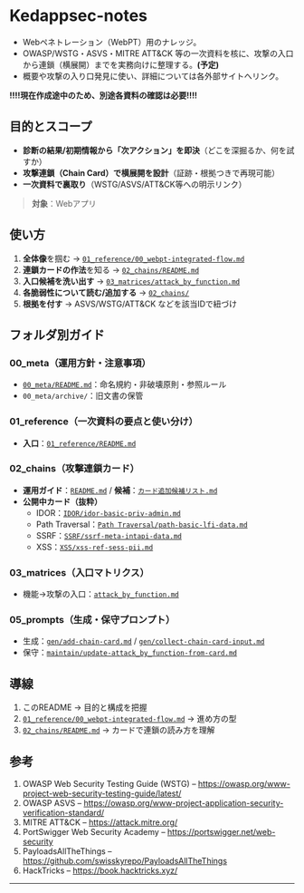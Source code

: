 # Kedappsec-notes
- Webペネトレーション（WebPT）用のナレッジ。
- OWASP/WSTG・ASVS・MITRE ATT&CK 等の一次資料を核に、攻撃の入口から連鎖（横展開）までを実務向けに整理する。**(予定)**
- 概要や攻撃の入り口発見に使い、詳細については各外部サイトへリンク。

**!!!!現在作成途中のため、別途各資料の確認は必要!!!!**

## 目的とスコープ
- **診断の結果/初期情報から「次アクション」を即決**（どこを深掘るか、何を試すか）
- **攻撃連鎖（Chain Card）で横展開を設計**（証跡・根拠つきで再現可能）
- **一次資料で裏取り**（WSTG/ASVS/ATT&CK等への明示リンク）
> **対象**：Webアプリ

## 使い方
1. **全体像**を掴む → [`01_reference/00_webpt-integrated-flow.md`](01_reference/00_webpt-integrated-flow.md)  
2. **連鎖カードの作法**を知る → [`02_chains/README.md`](02_chains/README.md)  
3. **入口候補を洗い出す** → [`03_matrices/attack_by_function.md`](03_matrices/attack_by_function.md)  
4. **各脆弱性について読む/追加する** → [`02_chains/`](02_chains/)  
5. **根拠を付す** → ASVS/WSTG/ATT&CK などを該当IDで紐づけ

## フォルダ別ガイド
### 00_meta（運用方針・注意事項）
- [`00_meta/README.md`](00_meta/README.md)：命名規約・非破壊原則・参照ルール  
- `00_meta/archive/`：旧文書の保管  

### 01_reference（一次資料の要点と使い分け）
- **入口**：[`01_reference/README.md`](01_reference/README.md)  

### 02_chains（攻撃連鎖カード）
- **運用ガイド**：[`README.md`](02_chains/README.md) / **候補**：[`カード追加候補リスト.md`](02_chains/カード追加候補リスト.md)  
- **公開中カード（抜粋）**  
  - IDOR：[`IDOR/idor-basic-priv-admin.md`](02_chains/IDOR/idor-basic-priv-admin.md)  
  - Path Traversal：[`Path Traversal/path-basic-lfi-data.md`](02_chains/Path%20Traversal/path-basic-lfi-data.md)  
  - SSRF：[`SSRF/ssrf-meta-intapi-data.md`](02_chains/SSRF/ssrf-meta-intapi-data.md)  
  - XSS：[`XSS/xss-ref-sess-pii.md`](02_chains/XSS/xss-ref-sess-pii.md)

### 03_matrices（入口マトリクス）
- 機能→攻撃の入口：[`attack_by_function.md`](03_matrices/attack_by_function.md)

### 05_prompts（生成・保守プロンプト）
- 生成：[`gen/add-chain-card.md`](05_prompts/gen/add-chain-card.md) / [`gen/collect-chain-card-input.md`](05_prompts/gen/collect-chain-card-input.md)  
- 保守：[`maintain/update-attack_by_function-from-card.md`](05_prompts/maintain/update-attack_by_function-from-card.md)

## 導線
1. このREADME → 目的と構成を把握  
2. [`01_reference/00_webpt-integrated-flow.md`](01_reference/00_webpt-integrated-flow.md) → 進め方の型  
3. [`02_chains/README.md`](02_chains/README.md) → カードで連鎖の読み方を理解

## 参考
1. OWASP Web Security Testing Guide (WSTG) – https://owasp.org/www-project-web-security-testing-guide/latest/  
2. OWASP ASVS – https://owasp.org/www-project-application-security-verification-standard/  
3. MITRE ATT&CK – https://attack.mitre.org/  
4. PortSwigger Web Security Academy – https://portswigger.net/web-security  
5. PayloadsAllTheThings – https://github.com/swisskyrepo/PayloadsAllTheThings  
6. HackTricks – https://book.hacktricks.xyz/

---
